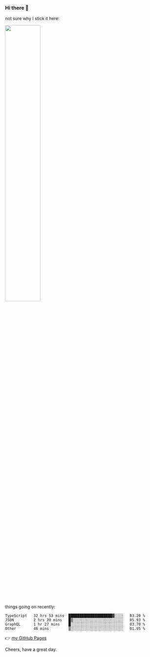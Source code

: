 ### Hi there 👋

not sure why I stick it here:

[<img width="48%" src="https://github-readme-stats.vercel.app/api?username=ykzhukian&show_icons=true&theme=dracula">](https://github.com/anuraghazra/github-readme-stats)


things going on recently:

<!--START_SECTION:waka-->

```text
TypeScript   32 hrs 53 mins  ████████████████████▓░░░░   83.20 %
JSON         2 hrs 20 mins   █▒░░░░░░░░░░░░░░░░░░░░░░░   05.93 %
GraphQL      1 hr 27 mins    █░░░░░░░░░░░░░░░░░░░░░░░░   03.70 %
Other        46 mins         ▒░░░░░░░░░░░░░░░░░░░░░░░░   01.95 %
```

<!--END_SECTION:waka-->

👉 [my GitHub Pages](https://ykzhukian.github.io)

Cheers, have a great day.

